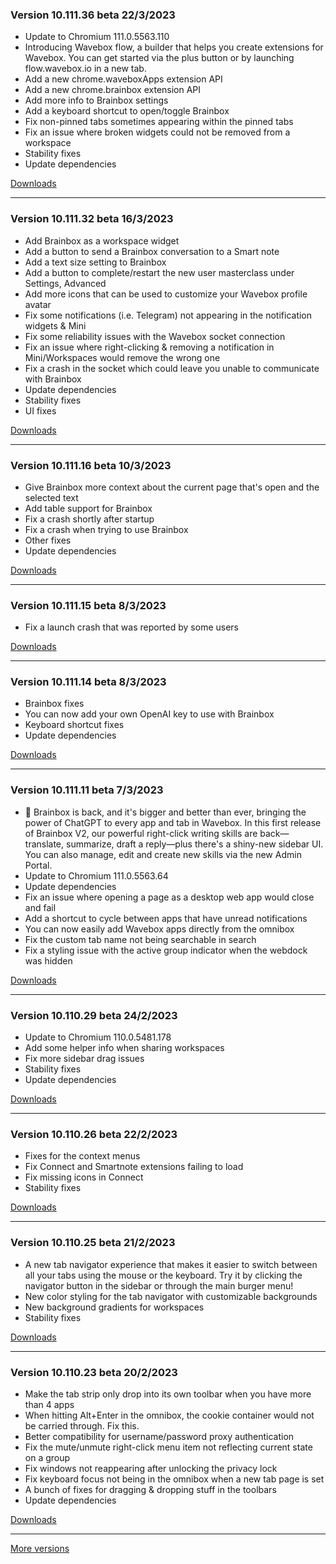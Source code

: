 <h3>Version 10.111.36 beta <span class="date">22/3/2023</span></h3>
<ul>
  <li>Update to Chromium 111.0.5563.110</li>
  <li>
    Introducing Wavebox flow, a builder that helps you create extensions for Wavebox.
    You can get started via the plus button or by launching flow.wavebox.io in a new tab.
  </li>
  <li>Add a new chrome.waveboxApps extension API</li>
  <li>Add a new chrome.brainbox extension API</li>
  <li>Add more info to Brainbox settings</li>
  <li>Add a keyboard shortcut to open/toggle Brainbox</li>
  <li>Fix non-pinned tabs sometimes appearing within the pinned tabs</li>
  <li>Fix an issue where broken widgets could not be removed from a workspace</li>
  <li>Stability fixes</li>
  <li>Update dependencies</li>
</ul>

[Downloads](https://wavebox.io/download/release/10.111.36.3)

---

<h3>Version 10.111.32 beta <span class="date">16/3/2023</span></h3>
<ul>
  <li>Add Brainbox as a workspace widget</li>
  <li>Add a button to send a Brainbox conversation to a Smart note</li>
  <li>Add a text size setting to Brainbox</li>
  <li>Add a button to complete/restart the new user masterclass under Settings, Advanced</li>
  <li>Add more icons that can be used to customize your Wavebox profile avatar</li>
  <li>Fix some notifications (i.e. Telegram) not appearing in the notification widgets & Mini</li>
  <li>Fix some reliability issues with the Wavebox socket connection</li>
  <li>Fix an issue where right-clicking & removing a notification in Mini/Workspaces would remove the wrong one</li>
  <li>Fix a crash in the socket which could leave you unable to communicate with Brainbox</li>
  <li>Update dependencies</li>
  <li>Stability fixes</li>
  <li>UI fixes</li>
</ul>

[Downloads](https://wavebox.io/download/release/10.111.32.3)

---

<h3>Version 10.111.16 beta <span class="date">10/3/2023</span></h3>
<ul>
  <li>Give Brainbox more context about the current page that's open and the selected text</li>
  <li>Add table support for Brainbox</li>
  <li>Fix a crash shortly after startup</li>
  <li>Fix a crash when trying to use Brainbox</li>
  <li>Other fixes</li>
  <li>Update dependencies</li>
</ul>

[Downloads](https://wavebox.io/download/release/10.111.16.3)

---

<h3>Version 10.111.15 beta <span class="date">8/3/2023</span></h3>
<ul>
  <li>Fix a launch crash that was reported by some users</li>
</ul>

[Downloads](https://wavebox.io/download/release/10.111.15.3)

---

<h3>Version 10.111.14 beta <span class="date">8/3/2023</span></h3>
<ul>
  <li>Brainbox fixes</li>
  <li>You can now add your own OpenAI key to use with Brainbox</li>
  <li>Keyboard shortcut fixes</li>
  <li>Update dependencies</li>
</ul>

[Downloads](https://wavebox.io/download/release/10.111.14.3)

---

<h3>Version 10.111.11 beta <span class="date">7/3/2023</span></h3>
<ul>
  <li>
    🧠 Brainbox is back, and it's bigger and better than ever, bringing the power of
    ChatGPT to every app and tab in Wavebox. In this first release of Brainbox V2,
    our powerful right-click writing skills are back—translate, summarize, draft a
    reply—plus there's a shiny-new sidebar UI. You can also manage, edit and create new
    skills via the new Admin Portal.
  </li>
  <li>Update to Chromium 111.0.5563.64</li>
  <li>Update dependencies</li>
  <li>Fix an issue where opening a page as a desktop web app would close and fail</li>
  <li>Add a shortcut to cycle between apps that have unread notifications</li>
  <li>You can now easily add Wavebox apps directly from the omnibox</li>
  <li>Fix the custom tab name not being searchable in search</li>
  <li>Fix a styling issue with the active group indicator when the webdock was hidden</li>
</ul>

[Downloads](https://wavebox.io/download/release/10.111.11.3)

---

<h3>Version 10.110.29 beta <span class="date">24/2/2023</span></h3>
<ul>
  <li>Update to Chromium 110.0.5481.178</li>
  <li>Add some helper info when sharing workspaces</li>
  <li>Fix more sidebar drag issues</li>
  <li>Stability fixes</li>
  <li>Update dependencies</li>
</ul>

[Downloads](https://wavebox.io/download/release/10.110.29.3)

---

<h3>Version 10.110.26 beta <span class="date">22/2/2023</span></h3>
<ul>
  <li>Fixes for the context menus</li>
  <li>Fix Connect and Smartnote extensions failing to load</li>
  <li>Fix missing icons in Connect</li>
  <li>Stability fixes</li>
</ul>

[Downloads](https://wavebox.io/download/release/10.110.26.3)

---

<h3>Version 10.110.25 beta <span class="date">21/2/2023</span></h3>
<ul>
  <li>
    A new tab navigator experience that makes it easier to switch between all your
    tabs using the mouse or the keyboard. Try it by clicking the navigator button in the
    sidebar or through the main burger menu!
  </li>
  <li>
    New color styling for the tab navigator with customizable backgrounds
  </li>
  <li>
    New background gradients for workspaces
  </li>
  <li>Stability fixes</li>
</ul>

[Downloads](https://wavebox.io/download/release/10.110.25.3)

---

<h3>Version 10.110.23 beta <span class="date">20/2/2023</span></h3>
<ul>
  <li>Make the tab strip only drop into its own toolbar when you have more than 4 apps</li>
  <li>When hitting Alt+Enter in the omnibox, the cookie container would not be carried through. Fix this.</li>
  <li>Better compatibility for username/password proxy authentication</li>
  <li>Fix the mute/unmute right-click menu item not reflecting current state on a group</li>
  <li>Fix windows not reappearing after unlocking the privacy lock</li>
  <li>Fix keyboard focus not being in the omnibox when a new tab page is set</li>
  <li>A bunch of fixes for dragging & dropping stuff in the toolbars</li>
  <li>Update dependencies</li>
</ul>

[Downloads](https://wavebox.io/download/release/10.110.23.3)

---
[More versions](https://wavebox.io/changelog/beta/)